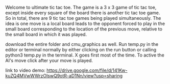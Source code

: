 Welcome to ultimate tic tac toe. The game is a 3 x 3 game of tic tac toe, except inside every square of the board there is another tic tac toe game. So in total, there are 9 tic tac toe games being played simultaneously. The idea is one move is a local board leads to the opponent forced to play in the small board corresponding to the location of the previous move, relative to the small board in which it was played.

download the entire folder and cmu_graphics as well. Run temp.py in the editor or terminal normally by either clicking on the run button or calling python3 temp.py in the terminal. X goes first most of the time. To active the AI's move click after your move is played. 


link to video demo: https://drive.google.com/file/d/141Kw-kuZQ4MVwWWrzOlswQ9otR-aD1Nn/view?usp=sharing
